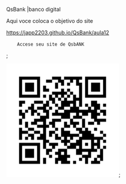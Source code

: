 
QsBank |banco digital

 Aqui voce coloca o objetivo do site


<a href="https://japp2203.github.io/QsBank/aula12">

https://japp2203.github.io/QsBank/aula12

		Accese seu site de QsbANK			
</a>;


<img src="frame.png" alt="CÓDIGO QR DO site Qs Bank">;
